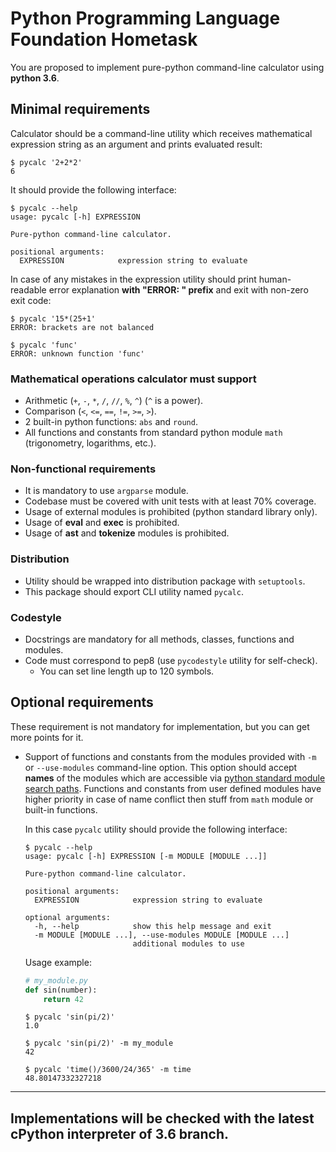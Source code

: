 # Python Programming Language Foundation Hometask
You are proposed to implement pure-python command-line calculator
using **python 3.6**.


## Minimal requirements
Calculator should be a command-line utility which receives mathematical
expression string as an argument and prints evaluated result:
```shell
$ pycalc '2+2*2'
6
```

It should provide the following interface:
```shell
$ pycalc --help
usage: pycalc [-h] EXPRESSION

Pure-python command-line calculator.

positional arguments:
  EXPRESSION            expression string to evaluate

```

In case of any mistakes in the expression utility should print human-readable
error explanation **with "ERROR: " prefix** and exit with non-zero exit code:
```shell
$ pycalc '15*(25+1'
ERROR: brackets are not balanced

$ pycalc 'func'
ERROR: unknown function 'func'
```

### Mathematical operations calculator must support
* Arithmetic (`+`, `-`, `*`, `/`, `//`, `%`, `^`) (`^` is a power).
* Comparison (`<`, `<=`, `==`, `!=`, `>=`, `>`).
* 2 built-in python functions: `abs` and `round`.
* All functions and constants from standard python module `math` (trigonometry, logarithms, etc.).

### Non-functional requirements
* It is mandatory to use `argparse` module.
* Codebase must be covered with unit tests with at least 70% coverage.
* Usage of external modules is prohibited (python standard library only).
* Usage of **eval** and **exec** is prohibited.
* Usage of **ast** and **tokenize** modules is prohibited.

### Distribution
* Utility should be wrapped into distribution package with `setuptools`.
* This package should export CLI utility named `pycalc`.

### Codestyle
* Docstrings are mandatory for all methods, classes, functions and modules.
* Code must correspond to pep8 (use `pycodestyle` utility for self-check).
  * You can set line length up to 120 symbols.


## Optional requirements
These requirement is not mandatory for implementation, but you can get more points for it.

* Support of functions and constants from the modules provided with `-m` or `--use-modules` command-line option.
  This option should accept **names** of the modules which are accessible via
  [python standard module search paths](https://docs.python.org/3/tutorial/modules.html#the-module-search-path).
  Functions and constants from user defined modules have higher priority in case of name conflict then stuff from `math` module or built-in functions.

  In this case `pycalc` utility should provide the following interface:
  ```shell
  $ pycalc --help
  usage: pycalc [-h] EXPRESSION [-m MODULE [MODULE ...]]

  Pure-python command-line calculator.

  positional arguments:
    EXPRESSION            expression string to evaluate

  optional arguments:
    -h, --help            show this help message and exit
    -m MODULE [MODULE ...], --use-modules MODULE [MODULE ...]
                          additional modules to use
  ```

  Usage example:
  ```python
  # my_module.py
  def sin(number):
      return 42
  ```

  ```shell
  $ pycalc 'sin(pi/2)'
  1.0

  $ pycalc 'sin(pi/2)' -m my_module
  42

  $ pycalc 'time()/3600/24/365' -m time
  48.80147332327218
  ```

---
Implementations will be checked with the latest cPython interpreter of 3.6 branch.
---
